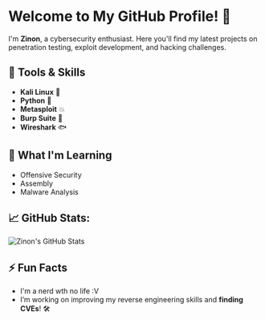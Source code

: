 # Welcome to My GitHub Profile! 👋

I'm **Zinon**, a cybersecurity enthusiast. Here you'll find my latest projects on penetration testing, exploit development, and hacking challenges.

## 🔧 Tools & Skills
- **Kali Linux** 🐧
- **Python** 🐍
- **Metasploit** 💥
- **Burp Suite** 🔨
- **Wireshark** 🐟

## 🚀 What I'm Learning
- Offensive Security
- Assembly
- Malware Analysis 

## 📈 GitHub Stats:
![Zinon's GitHub Stats](https://github-readme-stats.vercel.app/api?username=Zinon16&show_icons=true&hide_title=true)


## ⚡ Fun Facts
- I'm a nerd wth no life :V
- I’m working on improving my reverse engineering skills and **finding CVEs**! 🛠
